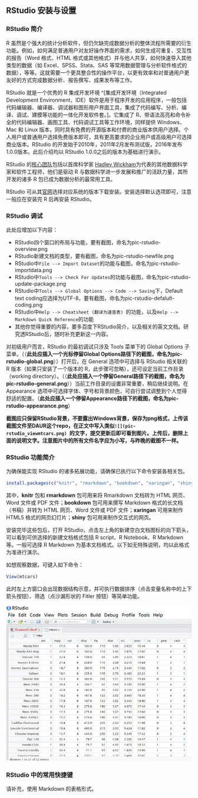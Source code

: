 ## RStudio 安装与设置

### RStudio 简介

R 虽然是个强大的统计分析软件，但仍欠缺完成数据分析的整体流程所需要的衍生功能。例如，如何满足普通用户对友好操作界面的需求，如何生成可重复、交互性的报告（Word 格式、HTML 格式或其他格式）并与他人共享，如何快速导入其他类型的数据（如 Excel、SPSS、Stata、SAS 等常用数据管理与分析软件格式的数据），等等。这就需要一个更具整合性的操作平台，以更有效率和对普通用户更友好的方式完成数据分析、报告撰写、成果发布等工作。

RStudio 就是一个优秀的 R 集成开发环境 ^[集成开发环境（Integrated Development Environment，IDE）软件是用于程序开发的应用程序，一般包括代码编辑器、编译器、调试器和图形用户界面工具，集成了代码编写、分析、编译、调试、建模等功能的一体化开发软件套。]。它集成了 R、带语法高亮和命令补全的代码编辑器、画图工具、代码调试工具等工作环境，同样提供 Windows、Mac 和 Linux 版本，同时具有免费的开源版本和付费的商业版本供用户选择。个人用户或普通用户选择免费版本即可，具有更高要求的企业用户或高级用户可选择商业版本。RStudio 的开发始于2010年，2011年2月发布测试版，2016年发布1.0.0版本。此后介绍均以 RStudio 1.0.0之后的版本为基础进行演示。

RStudio 的[核心团队](https://www.rstudio.com/about/)包括以首席科学家 [Hadley Wickham](http://hadley.nz/)为代表的其他数据科学家和软件工程师，他们是驱动 R 与数据科学进一步发展和推广的活跃力量，其所开发的诸多 R 包已成为数据分析的最常用工具。

RStudio 可从其[官网](https://www.rstudio.com/products/RStudio/)选择对应系统的版本下载安装。安装选择默认选项即可，注意一般应在安装完 R 后再安装 RStudio。

### RStudio 调试

此处应增加以下内容：

- RStudio四个窗口的布局与功能，要有截图，命名为pic-rstudio-overview.png
- RStudio新建文档的类型，要有截图，命名为pic-rstudio-newfile.png
- RStudio中`File --> Import Dataset`的功能与截图，命名为pic-rstudio-importdata.png
- RStudio中`Tools --> Check For Updates`的功能与截图，命名为pic-rstudio-update-package.png
- RStudio中`Tools --> Global Options --> Code --> Saving`下，Default text coding应选择为UTF-8，要有截图，命名为pic-rstudio-defalult-coding.png
- RStudio中`Help --> Cheatsheet (翻译为速查表) `的功能，以及`Help --> Markdown Quick Reference`的功能
- 其他你觉得重要的内容，要多百度下RStudio简介，以及相关的英文文档。研究透RStudio后，随时补充更新这一内容。
 
对初级用户而言，RStudio 的最初调试只涉及 Tools 菜单下的 Global Options 子菜单。（（**此处应插入一个光标停留Global Options路径下的截图，命名为pic-rstudio-global.png**））打开后，在 General 选项中可选择与 RStudio 相关联的 R 版本（如果只安装了一个版本的 R，此步骤可忽略），还可设定当前工作目录（working directory）。（（**此处应插入一个停留General路径下的截图，命名为pic-rstudio-general.png**））当前工作目录的设置非常重要，稍后继续说明。在 Appearance 选项中可选择字体、字号和背景颜色，可自行尝试调整到个人觉得舒适的配置。（**此处应插入一个停留Appearance路径下的截图，命名为pic-rstudio-appearance.png**）

**截图应只保留RStudio背景，不要露出Windows背景，保存为png格式，上传该截图文件至DAUR这个repo，在正文中写入类似`![](pic-rstudio_viewmtcars.png)
`的文字，提交更新后即可看到图片。上传后，删除上面的说明文字。注意图片中的所有文件名字应为小写，与昨晚的截图不一样。**

### RStudio 功能简介

为确保能实现 RStudio 的诸多拓展功能，请确保已执行以下命令安装各相关包。

```r
install.packages(c("knitr", "rmarkdown", "bookdown", "xaringan", "shiny"))
```

其中，**knitr** 包和 **rmarkdown** 包可用来将 Rmarkdown 文档转为 HTML 网页、Word 文件或 PDF 文件；**bookdown** 包可用来撰写 Markdown 格式的长文档（书稿）并转为 HTML 网页、Word 文件或 PDF 文件；**xaringan** 可用来制作 HTML5 格式的网页幻灯片；**shiny** 包可用来制作交互式的网页。

安装完毕这些包后，打开 RStudio，点击左上角的新建空白文档图标的向下箭头，可以看到可供选择的新建文档格式包括 R script、R Notebook、R Markdown 等。一般可选择 R Markdown 为基本文档格式。以下如无特殊说明，均以此格式为准进行演示。

如想观察数据，可键入如下命令：
```r
View(mtcars)
```

此时左上方窗口会出现数据结构示意，并可执行数据排序（点击变量名称中的上下箭头按钮）、筛选（点沙漏形状的 Fitler 按钮）等简单功能。

![](pic-rstudio_viewmtcars.png)

### RStudio 中的常用快捷键

请补充，使用 Markdown 的表格形式。

